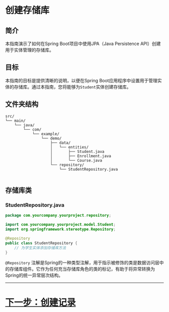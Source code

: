 # 创建存储库

## 简介

本指南演示了如何在Spring Boot项目中使用JPA（Java Persistence API）创建用于实体管理的存储库。

## 目标

本指南的目标是提供清晰的说明，以便在Spring Boot应用程序中设置用于管理实体的存储库。通过本指南，您将能够为`Student`实体创建存储库。

## 文件夹结构

```
src/
└── main/
    └── java/
        └── com/
            └── example/
                └── demo/
                    ├── data/
                    │   └── entities/
                    │       ├── Student.java
                    │       ├── Enrollment.java
                    │       └── Course.java
                    └── repository/
                        └── StudentRepository.java
                    
```

## 存储库类

### StudentRepository.java

```java
package com.yourcompany.yourproject.repository;

import com.yourcompany.yourproject.model.Student;
import org.springframework.stereotype.Repository;

@Repository
public class StudentRepository {
    // 为学生实体添加存储库方法
}
```

`@Repository` 注解是Spring的一种类型注解，用于指示被修饰的类是数据访问层中的存储库组件。它作为任何充当存储库角色的类的标记，有助于将异常转换为Spring的统一异常层次结构。

---

# [下一步：创建记录](repository/create.md)